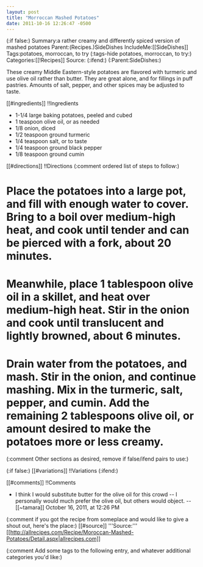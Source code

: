 ```yaml
---
layout: post
title: "Morroccan Mashed Potatoes"
date: 2011-10-16 12:26:47 -0500
---
```

(:if false:)
Summary:a rather creamy and differently spiced version of mashed potatoes
Parent:(Recipes.)SideDishes
IncludeMe:[[SideDishes]]
Tags:potatoes, morroccan, to try
(:tags-hide potatoes, morroccan, to try:)
Categories:[[!Recipes]]
Source:
(:ifend:)
(:Parent:SideDishes:)


These creamy Middle Eastern-style potatoes are flavored with turmeric and use olive oil rather than butter. They are great alone, and for fillings in puff pastries. Amounts of salt, pepper, and other spices may be adjusted to taste.

[[#ingredients]]
!!Ingredients
* 1-1/4 large baking potatoes, peeled and cubed
* 1 teaspoon olive oil, or as needed
* 1/8 onion, diced
* 1/2 teaspoon ground turmeric
* 1/4 teaspoon salt, or to taste
* 1/4 teaspoon ground black pepper
* 1/8 teaspoon ground cumin


[[#directions]]
!!Directions
(:comment ordered list of steps to follow:)
# Place the potatoes into a large pot, and fill with enough water to cover. Bring to a boil over medium-high heat, and cook until tender and can be pierced with a fork, about 20 minutes.
# Meanwhile, place 1 tablespoon olive oil in a skillet, and heat over medium-high heat. Stir in the onion and cook until translucent and lightly browned, about 6 minutes.
# Drain water from the potatoes, and mash. Stir in the onion, and continue mashing. Mix in the turmeric, salt, pepper, and cumin. Add the remaining 2 tablespoons olive oil, or amount desired to make the potatoes more or less creamy.

(:comment         Other sections as desired, remove if false/ifend pairs  to use:)

(:if false:)
[[#variations]]
!!Variations
(:ifend:)

[[#comments]]
!!Comments

* I think I would substitute butter for the olive oil for this crowd -- I personally would much prefer the olive oil, but others would object. -- [[~tamara]] October 16, 2011, at 12:26 PM

(:comment if you got the recipe from someplace and would like to give a shout out, here's the place:)
[[#source]]
'''Source:''' [[http://allrecipes.com/Recipe/Moroccan-Mashed-Potatoes/Detail.aspx|allrecipes.com]]

(:comment Add some tags to the following entry, and whatever additional categories you'd like:)
